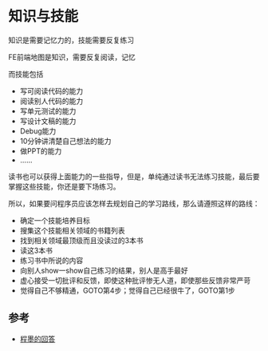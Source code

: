# 知识与技能



知识是需要记忆力的，技能需要反复练习

FE前端地图是知识，需要反复阅读，记忆

而技能包括

- 写可阅读代码的能力
- 阅读别人代码的能力
- 写单元测试的能力
- 写设计文稿的能力
- Debug能力
- 10分钟讲清楚自己想法的能力
- 做PPT的能力
- ......

读书也可以获得上面能力的一些指导，但是，单纯通过读书无法练习技能，最后要掌握这些技能，你还是要下场练习。 

所以，如果要问程序员应该怎样去规划自己的学习路线，那么请遵照这样的路线： 

- 确定一个技能培养目标
- 搜集这个技能相关领域的书籍列表
- 找到相关领域最顶级而且没读过的3本书
- 读这3本书
- 练习书中所说的内容
- 向别人show一show自己练习的结果，别人是高手最好
- 虚心接受一切批评和反馈，即使这种批评惨无人道，即使那些反馈非常严苛
- 觉得自己不够精通，GOTO第4步；觉得自己已经很牛了，GOTO第1步



## 参考 

-  [程墨的回答](https://www.zhihu.com/question/417528243/answer/1435103711) 